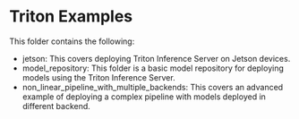 # Triton Examples

This folder contains the following:

* jetson: This covers deploying Triton Inference Server on Jetson devices.
* model_repository: This folder is a basic model repository for deploying models using the Triton Inference Server.
* non_linear_pipeline_with_multiple_backends: This covers an advanced example of deploying a complex pipeline with models deployed in different backend.